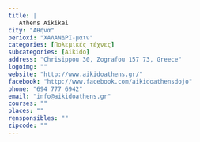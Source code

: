 ```yaml
---
title: |
   Athens Aikikai
city: "Αθήνα"
perioxi: "ΧΑΛΑΝΔΡΙ-μαιν"
categories: [Πολεμικές τέχνες]
subcategories: [Aikido]
address: "Chrisippou 30, Zografou 157 73, Greece"
logoimg: ""
website: "http://www.aikidoathens.gr/"
facebook: "http://www.facebook.com/aikidoathensdojo"
phone: "694 777 6942"
email: "info@aikidoathens.gr"
courses: ""
places: ""
rensponsibles: ""
zipcode: ""
---
```




